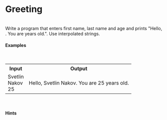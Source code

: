 <h1>Greeting</h1>
</br>
Write a program that enters first name, last name and age and prints "Hello, <first name> <last name>. You are <age> years old.". Use interpolated strings.
</br>
<h4>Examples</h4>
</br>
<table>
	<tr>
		<th>Input</th>
		<th>Output</th>
	</tr>
	<tr>
		<td>
			Svetlin</br>
			Nakov</br>
			25
		</td>
		<td>
			Hello, Svetlin Nakov. You are 25 years old.
		</td>
	</tr>
</table>

</br>
<h4>Hints</h4>
</br>

